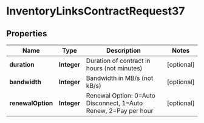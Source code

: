 
# InventoryLinksContractRequest37

## Properties
Name | Type | Description | Notes
------------ | ------------- | ------------- | -------------
**duration** | **Integer** | Duration of contract in hours (not minutes) |  [optional]
**bandwidth** | **Integer** | Bandwidth in MB/s (not kB/s) |  [optional]
**renewalOption** | **Integer** | Renewal Option: 0&#x3D;Auto Disconnect, 1&#x3D;Auto Renew, 2&#x3D;Pay per hour |  [optional]



